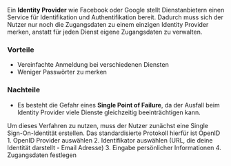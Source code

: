 Ein **Identity Provider** wie Facebook oder Google stellt Dienstanbietern einen Service für Identifikation und Authentifikation bereit. Dadurch muss sich der Nutzer nur noch die Zugangsdaten zu einem einzigen Identity Provider merken, anstatt für jeden Dienst eigene Zugangsdaten zu verwalten.

### Vorteile
- Vereinfachte Anmeldung bei verschiedenen Diensten
- Weniger Passwörter zu merken

### Nachteile
- Es besteht die Gefahr eines **Single Point of Failure**, da der Ausfall beim Identity Provider viele Dienste gleichzeitig beeinträchtigen kann.

Um dieses Verfahren zu nutzen, muss der Nutzer zunächst eine Single Sign-On-Identität erstellen. Das standardisierte Protokoll hierfür ist OpenID
	1. OpenID Provider auswählen
	2. Identifikator auswählen (URL, die deine Identität darstellt - Email Adresse)
	3. Eingabe persönlicher Informationen
	4. Zugangsdaten festlegen